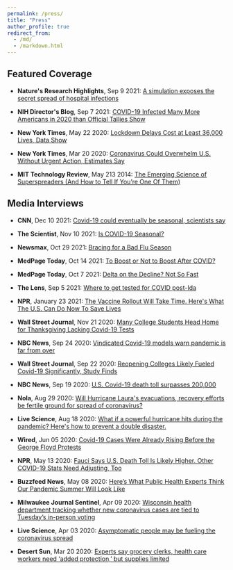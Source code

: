 ```yaml
---
permalink: /press/
title: "Press"
author_profile: true
redirect_from: 
  - /md/
  - /markdown.html
---
```


## Featured Coverage

- **Nature's Research Highlights**, Sep 9 2021: [A simulation exposes the secret spread of hospital infections](https://www.nature.com/articles/d41586-021-02466-x)

- **NIH Director's Blog**, Sep 7 2021: [COVID-19 Infected Many More Americans in 2020 than Official Tallies Show](https://directorsblog.nih.gov/2021/09/07/covid-19-infected-many-more-americans-in-2020-than-official-tallies-show/)

- **New York Times**, May 22 2020: [Lockdown Delays Cost at Least 36,000 Lives, Data Show](https://www.nytimes.com/2020/05/20/us/coronavirus-distancing-deaths.html)

- **New York Times**, Mar 20 2020: [Coronavirus Could Overwhelm U.S. Without Urgent Action, Estimates Say](https://www.nytimes.com/interactive/2020/03/20/us/coronavirus-model-us-outbreak.html)

- **MIT Technology Review**, May 213 2014: [The Emerging Science of Superspreaders (And How to Tell If You’re One Of Them)](https://www.technologyreview.com/2014/05/13/13350/the-emerging-science-of-superspreaders-and-how-to-tell-if-youre-one-of-them/)

## Media Interviews

- **CNN**, Dec 10 2021: [Covid-19 could eventually be seasonal, scientists say](https://www.cnn.com/2021/12/10/health/covid-19-seasonal/index.html)

- **The Scientist**, Nov 10 2021: [Is COVID-19 Seasonal?](https://www.the-scientist.com/news-opinion/is-covid-19-seasonal-69402)

- **Newsmax**, Oct 29 2021: [Bracing for a Bad Flu Season](https://www.newsmax.com/health/health-news/flu-influenza-transmitted-immunity/2021/10/15/id/1040624/)

- **MedPage Today**, Oct 14 2021: [To Boost or Not to Boost After COVID?](https://www.medpagetoday.com/special-reports/exclusives/95056?trw=no)

- **MedPage Today**, Oct 7 2021: [Delta on the Decline? Not So Fast](https://www.medpagetoday.com/special-reports/exclusives/94869)

- **The Lens**, Sep 5 2021: [Where to get tested for COVID post-Ida](https://thelensnola.org/2021/09/05/where-to-get-tested-for-covid-post-ida/)

- **NPR**, January 23 2021: [The Vaccine Rollout Will Take Time. Here's What The U.S. Can Do Now To Save Lives](https://www.npr.org/sections/health-shots/2021/01/23/959786884/the-vaccine-rollout-will-take-time-heres-what-the-u-s-can-do-now-to-save-lives)

- **Wall Street Journal**, Nov 21 2020: [Many College Students Head Home for Thanksgiving Lacking Covid-19 Tests](https://www.wsj.com/articles/many-college-students-head-home-for-thanksgiving-lacking-covid-19-tests-11605955422#comments_sector)

- **NBC News**, Sep 24 2020: [Vindicated Covid-19 models warn pandemic is far from over](https://www.nbcnews.com/science/science-news/vindicated-covid-19-models-warn-pandemic-far-over-n1240934)

- **Wall Street Journal**, Sep 22 2020: [Reopening Colleges Likely Fueled Covid-19 Significantly, Study Finds](https://www.wsj.com/articles/reopening-colleges-likely-fueled-covid-19-significantly-study-finds-11600776001)

- **NBC News**, Sep 19 2020: [U.S. Covid-19 death toll surpasses 200,000](https://www.nbcnews.com/health/health-news/u-s-covid-19-death-toll-surpasses-200-000-n1240034)

- **Nola**, Aug 29 2020: [Will Hurricane Laura's evacuations, recovery efforts be fertile ground for spread of coronavirus?](https://www.nola.com/news/coronavirus/article_b913fd8a-e989-11ea-b60b-afa35ff2e2d4.html)

- **Live Science**, Aug 18 2020: [What if a powerful hurricane hits during the pandemic? Here's how to prevent a double disaster.](https://www.livescience.com/hurricane-evacuations-covid-spread.html)

- **Wired**, Jun 05 2020: [Covid-19 Cases Were Already Rising Before the George Floyd Protests](https://www.wired.com/story/covid-19-cases-were-already-rising-before-the-george-floyd-protests/)

- **NPR**, May 13 2020: [Fauci Says U.S. Death Toll Is Likely Higher. Other COVID-19 Stats Need Adjusting, Too](https://www.npr.org/sections/goatsandsoda/2020/05/13/854873605/fauci-says-u-s-death-toll-is-likely-higher-other-covid-stats-need-adjusting-too)

- **Buzzfeed News**, May 08 2020: [Here’s What Public Health Experts Think Our Pandemic Summer Will Look Like](https://www.buzzfeednews.com/article/danvergano/coronovirus-summer-reopenings-deaths)

- **Milwaukee Journal Sentinel**, Apr 09 2020: [Wisconsin health department tracking whether new coronavirus cases are tied to Tuesday’s in-person voting](https://www.jsonline.com/story/news/politics/elections/2020/04/09/coronavirus-wisconsin-state-tracking-whether-cases-tied-voting/5126212002/)

- **Live Science**, Apr 03 2020: [Asymptomatic people may be fueling the coronavirus spread](https://www.livescience.com/undetected-infections-coronavirus-widespread.html)

- **Desert Sun**, Mar 20 2020: [Experts say grocery clerks, health care workers need ‘added protection,’ but supplies limited](https://www.desertsun.com/story/news/health/2020/03/20/coronavirus-experts-say-essential-workers-need-added-protection/2868068001/)